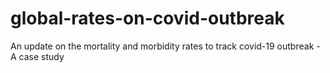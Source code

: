 # global-rates-on-covid-outbreak
An update on the mortality and morbidity rates to track covid-19 outbreak - A case study
